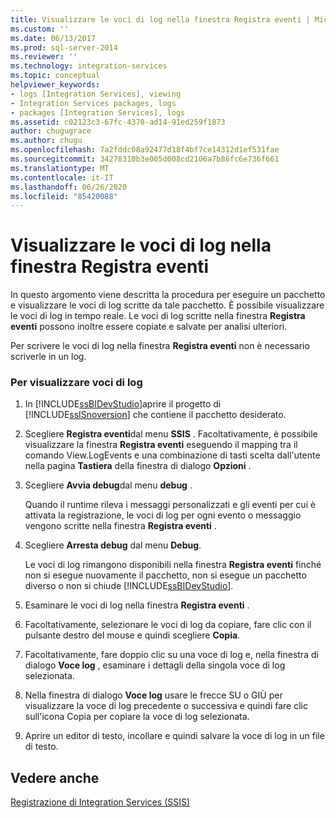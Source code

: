 ```yaml
---
title: Visualizzare le voci di log nella finestra Registra eventi | Microsoft Docs
ms.custom: ''
ms.date: 06/13/2017
ms.prod: sql-server-2014
ms.reviewer: ''
ms.technology: integration-services
ms.topic: conceptual
helpviewer_keywords:
- logs [Integration Services], viewing
- Integration Services packages, logs
- packages [Integration Services], logs
ms.assetid: c02123c3-67fc-4370-ad14-91ed259f1873
author: chugugrace
ms.author: chugu
ms.openlocfilehash: 7a2fddc08a92477d18f4bf7ce14312d1ef531fae
ms.sourcegitcommit: 34278310b3e005d008cd2106a7b86fc6e736f661
ms.translationtype: MT
ms.contentlocale: it-IT
ms.lasthandoff: 06/26/2020
ms.locfileid: "85420088"
---
```

# <a name="view-log-entries-in-the-log-events-window"></a>Visualizzare le voci di log nella finestra Registra eventi
  In questo argomento viene descritta la procedura per eseguire un pacchetto e visualizzare le voci di log scritte da tale pacchetto. È possibile visualizzare le voci di log in tempo reale. Le voci di log scritte nella finestra **Registra eventi** possono inoltre essere copiate e salvate per analisi ulteriori.  
  
 Per scrivere le voci di log nella finestra **Registra eventi** non è necessario scriverle in un log.  
  
### <a name="to-view-log-entries"></a>Per visualizzare voci di log  
  
1.  In [!INCLUDE[ssBIDevStudio](../includes/ssbidevstudio-md.md)]aprire il progetto di [!INCLUDE[ssISnoversion](../includes/ssisnoversion-md.md)] che contiene il pacchetto desiderato.  
  
2.  Scegliere **Registra eventi**dal menu **SSIS** . Facoltativamente, è possibile visualizzare la finestra **Registra eventi** eseguendo il mapping tra il comando View.LogEvents e una combinazione di tasti scelta dall'utente nella pagina **Tastiera** della finestra di dialogo **Opzioni** .  
  
3.  Scegliere **Avvia debug**dal menu **debug** .  
  
     Quando il runtime rileva i messaggi personalizzati e gli eventi per cui è attivata la registrazione, le voci di log per ogni evento o messaggio vengono scritte nella finestra **Registra eventi** .  
  
4.  Scegliere **Arresta debug** dal menu **Debug**.  
  
     Le voci di log rimangono disponibili nella finestra **Registra eventi** finché non si esegue nuovamente il pacchetto, non si esegue un pacchetto diverso o non si chiude [!INCLUDE[ssBIDevStudio](../includes/ssbidevstudio-md.md)].  
  
5.  Esaminare le voci di log nella finestra **Registra eventi** .  
  
6.  Facoltativamente, selezionare le voci di log da copiare, fare clic con il pulsante destro del mouse e quindi scegliere **Copia**.  
  
7.  Facoltativamente, fare doppio clic su una voce di log e, nella finestra di dialogo **Voce log** , esaminare i dettagli della singola voce di log selezionata.  
  
8.  Nella finestra di dialogo **Voce log** usare le frecce SU o GIÙ per visualizzare la voce di log precedente o successiva e quindi fare clic sull'icona Copia per copiare la voce di log selezionata.  
  
9. Aprire un editor di testo, incollare e quindi salvare la voce di log in un file di testo.  
  
## <a name="see-also"></a>Vedere anche  
 [Registrazione di Integration Services &#40;SSIS&#41;](performance/integration-services-ssis-logging.md)  
  
  
